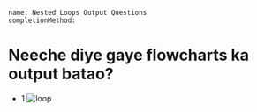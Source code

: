 ```ngMeta
name: Nested Loops Output Questions
completionMethod: 

```

# Neeche diye gaye flowcharts ka output batao?

- 1 ![loop](../1stNestedLoops.png)


